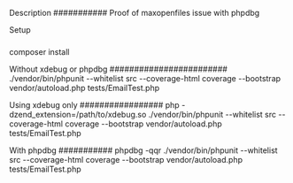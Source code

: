 Description
###########
Proof of maxopenfiles issue with phpdbg

Setup
#####
composer install

Without xdebug or phpdbg
########################
./vendor/bin/phpunit --whitelist src --coverage-html coverage --bootstrap vendor/autoload.php tests/EmailTest.php

Using xdebug only
#################
php -dzend_extension=/path/to/xdebug.so ./vendor/bin/phpunit --whitelist src --coverage-html coverage --bootstrap vendor/autoload.php tests/EmailTest.php

With phpdbg
###########
phpdbg -qqr ./vendor/bin/phpunit --whitelist src --coverage-html coverage --bootstrap vendor/autoload.php tests/EmailTest.php
